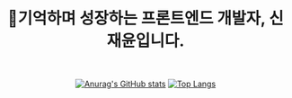 <div align = center>  
  <h1>🐺기억하며 성장하는 프론트엔드 개발자, 신재윤입니다.</h1>
</div>

<br>

<div align = center>
  
[![Anurag's GitHub stats](https://github-readme-stats.vercel.app/api?username=Shin-Jae-Yoon&theme=react&show_icons=true)](https://github.com/anuraghazra/github-readme-stats)
[![Top Langs](https://github-readme-stats.vercel.app/api/top-langs/?username=Shin-Jae-Yoon&layout=compact&theme=react)](https://github.com/metleeha)
  
</div>
